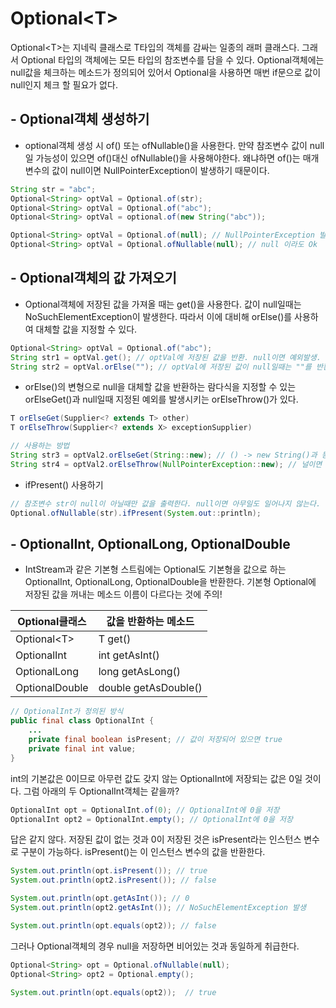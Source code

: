 # Optional\<T>
Optional\<T>는 지네릭 클래스로 T타입의 객체를 감싸는 일종의 래퍼 클래스다. 그래서 Optional 타입의 객체에는 모든 타입의 참조변수를 담을 수 있다. Optional객체에는 null값을 체크하는 메소드가 정의되어 있어서 Optional을 사용하면 매번 if문으로 값이 null인지 체크 할 필요가 없다.

## - Optional객체 생성하기
- optional객체 생성 시 of() 또는 ofNullable()을 사용한다. 만약 참조변수 값이 null일 가능성이 있으면 of()대신 ofNullable()을 사용해야한다. 왜냐하면 of()는 매개변수의 값이 null이면 NullPointerException이 발생하기 때문이다.
```java
String str = "abc";
Optional<String> optVal = Optional.of(str);
Optional<String> optVal = Optional.of("abc");
Optional<String> optVal = optional.of(new String("abc"));

Optional<String> optVal = Optional.of(null); // NullPointerException 발생
Optional<String> optVal = Optional.ofNullable(null); // null 이라도 Ok
```
## - Optional객체의 값 가져오기
- Optional객체에 저장된 값을 가져올 때는 get()을 사용한다. 값이 null일때는 NoSuchElementException이 발생한다. 따라서 이에 대비해 orElse()를 사용하여 대체할 값을 지정할 수 있다.
```java
Optional<String> optVal = Optional.of("abc");
String str1 = optVal.get(); // optVal에 저장된 값을 반환. null이면 예외발생.
String str2 = optVal.orElse(""); // optVal에 저장된 값이 null일때는 ""를 반환
```
- orElse()의 변형으로 null을 대체할 값을 반환하는 람다식을 지정할 수 있는 orElseGet()과 null일때 지정된 예외를 발생시키는 orElseThrow()가 있다.
```java
T orElseGet(Supplier<? extends T> other)
T orElseThrow(Supplier<? extends X> exceptionSupplier)

// 사용하는 방법
String str3 = optVal2.orElseGet(String::new); // () -> new String()과 동일
String str4 = optVal2.orElseThrow(NullPointerException::new); // 널이면 NullPointerException 발생
```

- ifPresent() 사용하기
```java
// 참조변수 str이 null이 아닐때만 값을 출력한다. null이면 아무일도 일어나지 않는다.
Optional.ofNullable(str).ifPresent(System.out::println);
```

## - OptionalInt, OptionalLong, OptionalDouble
- IntStream과 같은 기본형 스트림에는 Optional도 기본형을 값으로 하는 OptionalInt, OptionalLong, OptionalDouble을 반환한다. 기본형 Optional에 저장된 값을 꺼내는 메소드 이름이 다르다는 것에 주의!

|Optional클래스|값을 반환하는 메소드|
|--|--|
|Optional\<T>|T get()|
|OptionalInt|int getAsInt()|
|OptionalLong|long getAsLong()|
|OptionalDouble|double getAsDouble()|

```java
// OptionalInt가 정의된 방식
public final class OptionalInt {
    ...
    private final boolean isPresent; // 값이 저장되어 있으면 true
    private final int value;
}
```

int의 기본값은 0이므로 아무런 값도 갖지 않는 OptionalInt에 저장되는 값은 0일 것이다. 그럼 아래의 두 OptionalInt객체는 같을까?

```java
OptionalInt opt = OptionalInt.of(0); // OptionalInt에 0을 저장
OptionalInt opt2 = OptionalInt.empty(); // OptionalInt에 0을 저장
```
답은 같지 않다. 저장된 값이 없는 것과 0이 저장된 것은 isPresent라는 인스턴스 변수로 구분이 가능하다. isPresent()는 이 인스턴스 변수의 값을 반환한다.

```java
System.out.println(opt.isPresent()); // true
System.out.println(opt2.isPresent()); // false

System.out.println(opt.getAsInt()); // 0
System.out.println(opt2.getAsInt()); // NoSuchElementException 발생

System.out.println(opt.equals(opt2)); // false
```

그러나 Optional객체의 경우 null을 저장하면 비어있는 것과 동일하게 취급한다.
```java
Optional<String> opt = Optional.ofNullable(null);
Optional<String> opt2 = Optional.empty();

System.out.println(opt.equals(opt2));  // true
```